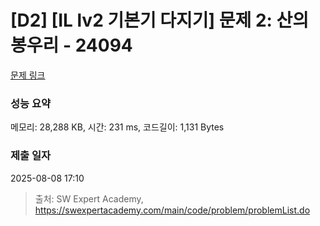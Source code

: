 # [D2] [IL lv2 기본기 다지기] 문제 2: 산의 봉우리 - 24094 

[문제 링크](https://swexpertacademy.com/main/code/problem/problemDetail.do?contestProbId=AZWF3T-6jpXHBIPl) 

### 성능 요약

메모리: 28,288 KB, 시간: 231 ms, 코드길이: 1,131 Bytes

### 제출 일자

2025-08-08 17:10



> 출처: SW Expert Academy, https://swexpertacademy.com/main/code/problem/problemList.do